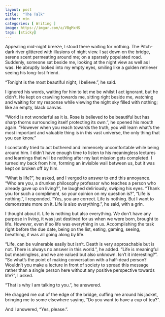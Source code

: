 ```yaml
---
layout: post
title:  "The Talk"
author: min
categories: [ Writing ]
image: https://imgur.com/a/VBgMxHS
tags: [sticky]
---
```


Appealing mid-night breeze, I stood there waiting for nothing. 
The Pitch-dark river glittered with illusions of night view. 
I sat down on the bridge, serene scent permeating around me; on a sparsely populated road. 
Suddenly, someone sat beside me, looking at the night view as well as I was. 
He abruptly looked into my empty eyes, smiling like a golden retriever seeing his long-lost friend.

“Tonight is the most beautiful night, I believe.”, he said.

I ignored his words, waiting for him to let me be whilst I act ignorant, but he didn’t. He kept on crawling towards me, sitting right beside me, watching and waiting for my response while viewing the night sky filled with nothing; like an empty, black canvas.

“World is not wonderful as it is. Rose is believed to be beautiful but has sharp thorns surrounding itself protecting its own.”, he opened his mouth again. 
“However when you reach towards the truth, you will learn what’s the most important and valuable thing is in this vast universe, the only thing that you can know.”

I constantly tried to act bothered and immensely uncomfortable while being around him. 
I didn’t have enough time to listen to his meaningless lectures and learnings that will be nothing after my last mission gets completed. 
I turned my back from him, forming an invisible wall between us, but it was kept on broken off by him.

“What is life?”, he asked, and I verged to answer to end this annoyance.
“Who are you, a drunken philosophy professor who teaches a person who already gave up on living?”, he laughed deliriously, swiping his eyes.
“Thank you for such a compliment, so your opinion on my question is?”, “Life is nothing.”, I responded.
“Yes, you are correct. Life is nothing. But I want to demonstrate more on it. Life is also everything.”, he said, with a grin.

I thought about it. Life is nothing but also everything. We don’t have any purpose in living, it was just destined for us when we were born, brought to life. However, even if so life was everything in us. 
Accomplishing the task right before the due date, being on the list, eating, gaming, seeing, breathing, it was all going along by life.

“Life, can be vulnerable easily but isn’t. Death is very approachable but is not. There is always no answer in this world.”, he added. “Life is meaningful but meaningless, and we are valued but also unknown. Isn’t it interesting?”.
“So what’s the point of making conversation with a half-dead person? Wouldn’t you make a lecture in front of society to spread this message rather than a single person here without any positive perspective towards life?”, I asked.

“That is why I am talking to you.”, he answered.

He dragged me out of the edge of the bridge, cuffing me around his jacket, bringing me to some elsewhere saying,
“Do you want to have a cup of tea?”.

And I answered,
“Yes, please.”.
